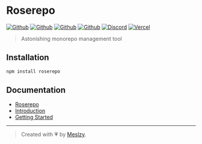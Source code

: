 # Roserepo

[![Github](https://img.shields.io/npm/v/roserepo?color=fff&logo=npm&logoColor=fff)](https://www.npmjs.com/package/roserepo)
[![Github](https://img.shields.io/npm/dt/roserepo?color=fff&logo=npm&logoColor=fff)](https://www.npmjs.com/package/roserepo)
[![Github](https://img.shields.io/github/stars/rosestack/roserepo?color=fff&logo=github)](https://github.com/rosestack/roserepo)
[![Github](https://img.shields.io/github/sponsors/meslzy?color=fff&logo=github&logoColor=fff)](https://github.com/sponsors/meslzy)
[![Discord](https://img.shields.io/discord/1112343367704129558?color=fff&label=online&logo=discord&logoColor=fff)](https://discord.gg/kQw9CG9A7a)
[![Vercel](https://img.shields.io/badge/Powered%20by-Vercel-fff?logo=vercel)](https://vercel.com?utm_source=rosestack&utm_campaign=oss)

> Astonishing monorepo management tool

## Installation

```bash
npm install roserepo
```

## Documentation

- [Roserepo](http://rosestack.meslzy.com/roserepo)
- [Introduction](http://rosestack.meslzy.com/roserepo/introduction)
- [Getting Started](http://rosestack.meslzy.com/roserepo/quick-start)

---

> Created with 💗 by [Meslzy](https://meslzy.com).